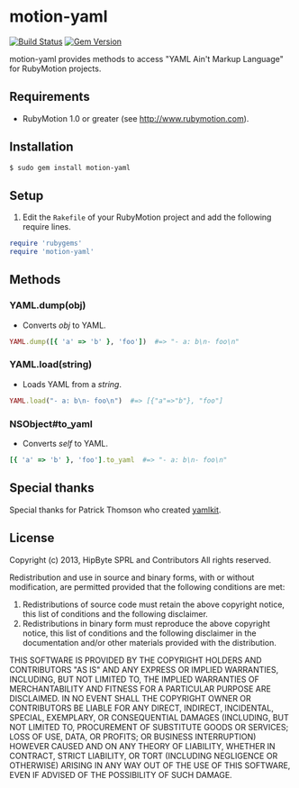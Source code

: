 # motion-yaml

[![Build Status](https://travis-ci.org/HipByte/motion-yaml.svg?branch=master)](https://travis-ci.org/HipByte/motion-yaml) [![Gem Version](https://badge.fury.io/rb/motion-yaml.svg)](https://badge.fury.io/rb/motion-yaml)

motion-yaml provides methods to access "YAML Ain't Markup Language" for RubyMotion projects.

## Requirements

- RubyMotion 1.0 or greater (see http://www.rubymotion.com).

## Installation

```bash
$ sudo gem install motion-yaml
```

## Setup

1. Edit the `Rakefile` of your RubyMotion project and add the following require lines.

```ruby
require 'rubygems'
require 'motion-yaml'
```

## Methods

### YAML.dump(obj)

- Converts _obj_ to YAML.

```ruby
YAML.dump([{ 'a' => 'b' }, 'foo'])  #=> "- a: b\n- foo\n"
```

### YAML.load(string)

- Loads YAML from a _string_.

```ruby
YAML.load("- a: b\n- foo\n")  #=> [{"a"=>"b"}, "foo"]
```

### NSObject#to_yaml

- Converts _self_ to YAML.

```ruby
[{ 'a' => 'b' }, 'foo'].to_yaml  #=> "- a: b\n- foo\n"
```

## Special thanks

Special thanks for Patrick Thomson who created [yamlkit](https://github.com/patrickt/yamlkit).

## License

Copyright (c) 2013, HipByte SPRL and Contributors
All rights reserved.

Redistribution and use in source and binary forms, with or without
modification, are permitted provided that the following conditions are met:

1. Redistributions of source code must retain the above copyright notice, this
   list of conditions and the following disclaimer.
2. Redistributions in binary form must reproduce the above copyright notice,
   this list of conditions and the following disclaimer in the documentation
   and/or other materials provided with the distribution.

THIS SOFTWARE IS PROVIDED BY THE COPYRIGHT HOLDERS AND CONTRIBUTORS "AS IS" AND
ANY EXPRESS OR IMPLIED WARRANTIES, INCLUDING, BUT NOT LIMITED TO, THE IMPLIED
WARRANTIES OF MERCHANTABILITY AND FITNESS FOR A PARTICULAR PURPOSE ARE
DISCLAIMED. IN NO EVENT SHALL THE COPYRIGHT OWNER OR CONTRIBUTORS BE LIABLE FOR
ANY DIRECT, INDIRECT, INCIDENTAL, SPECIAL, EXEMPLARY, OR CONSEQUENTIAL DAMAGES
(INCLUDING, BUT NOT LIMITED TO, PROCUREMENT OF SUBSTITUTE GOODS OR SERVICES;
LOSS OF USE, DATA, OR PROFITS; OR BUSINESS INTERRUPTION) HOWEVER CAUSED AND
ON ANY THEORY OF LIABILITY, WHETHER IN CONTRACT, STRICT LIABILITY, OR TORT
(INCLUDING NEGLIGENCE OR OTHERWISE) ARISING IN ANY WAY OUT OF THE USE OF THIS
SOFTWARE, EVEN IF ADVISED OF THE POSSIBILITY OF SUCH DAMAGE.

